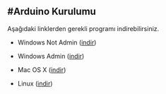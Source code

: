 #Arduino Kurulumu
---
Aşağıdaki linklerden gerekli programı indirebilirsiniz. 

* Windows Not Admin ([indir](https://www.arduino.cc/download_handler.php?f=/arduino-1.6.5-r5-windows.zip))

* Windows Admin ([indir](https://www.arduino.cc/download_handler.php?f=/arduino-1.6.5-r5-windows.exe))

* Mac OS X ([indir](https://www.arduino.cc/download_handler.php?f=/arduino-1.6.5-r5-macosx.zip))

* Linux ([indir](https://www.arduino.cc/download_handler.php?f=/arduino-1.6.5-r5-linux64.tar.xz))

